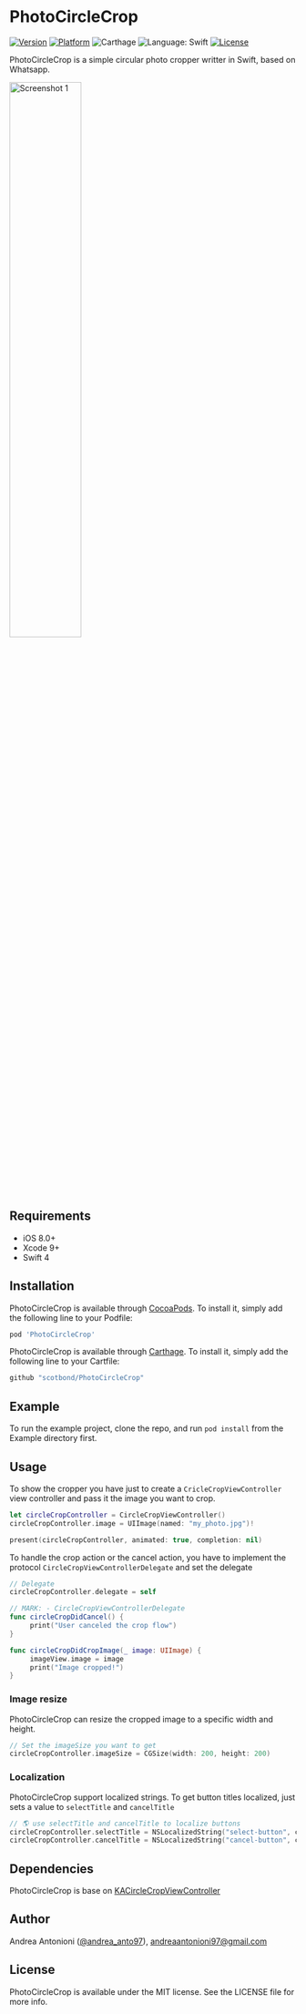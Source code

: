# PhotoCircleCrop

[![Version](https://img.shields.io/cocoapods/v/PhotoCircleCrop.svg?style=flat)](http://cocoapods.org/pods/PhotoCircleCrop)
[![Platform](https://img.shields.io/cocoapods/p/PhotoCircleCrop.svg?style=flat)](http://cocoapods.org/pods/PhotoCircleCrop)
<a hred="https://github.com/Carthage/Carthage"><img src="https://img.shields.io/badge/Carthage-compatible-4BC51D.svg" alt="Carthage"></a>
<img src="https://img.shields.io/badge/language-swift-orange.svg" alt="Language: Swift">
[![License](https://img.shields.io/cocoapods/l/PhotoCircleCrop.svg?style=flat)](http://cocoapods.org/pods/PhotoCircleCrop)

PhotoCircleCrop is a simple circular photo cropper writter in Swift, based on Whatsapp.

<img src="https://github.com/andreaantonioni/PhotoCircleCrop/blob/master/Resources/screenshot1.png" alt="Screenshot 1" height="50%" width="50%">

## Requirements
* iOS 8.0+
* Xcode 9+
* Swift 4

## Installation

PhotoCircleCrop is available through [CocoaPods](http://cocoapods.org). To install
it, simply add the following line to your Podfile:

```ruby
pod 'PhotoCircleCrop'
```

PhotoCircleCrop is available through [Carthage](https://github.com/Carthage/Carthage). To install
it, simply add the following line to your Cartfile:

```ruby
github "scotbond/PhotoCircleCrop"
```

## Example

To run the example project, clone the repo, and run `pod install` from the Example directory first.

## Usage
To show the cropper you have just to create a ```CricleCropViewController``` view controller and pass it the image you want to crop.
```swift
let circleCropController = CircleCropViewController()
circleCropController.image = UIImage(named: "my_photo.jpg")!

present(circleCropController, animated: true, completion: nil)
```

To handle the crop action or the cancel action, you have to implement the protocol ```CircleCropViewControllerDelegate``` and set the delegate
```swift
// Delegate
circleCropController.delegate = self

// MARK: - CircleCropViewControllerDelegate
func circleCropDidCancel() {
     print("User canceled the crop flow")
}

func circleCropDidCropImage(_ image: UIImage) {
     imageView.image = image
     print("Image cropped!")
}
```

### Image resize
PhotoCircleCrop can resize the cropped image to a specific width and height.

```swift
// Set the imageSize you want to get
circleCropController.imageSize = CGSize(width: 200, height: 200)
```

### Localization
PhotoCircleCrop support localized strings. To get button titles localized, just sets a value to ```selectTitle``` and ```cancelTitle```
```swift
// 🌎 use selectTitle and cancelTitle to localize buttons
circleCropController.selectTitle = NSLocalizedString("select-button", comment: "Select")
circleCropController.cancelTitle = NSLocalizedString("cancel-button", comment: "Cancel")
```


## Dependencies
PhotoCircleCrop is base on [KACircleCropViewController](https://github.com/kekearif/KACircleCropViewController)

## Author

Andrea Antonioni ([@andrea_anto97](https://twitter.com/andrea_anto97)), andreaantonioni97@gmail.com

## License

PhotoCircleCrop is available under the MIT license. See the LICENSE file for more info.
